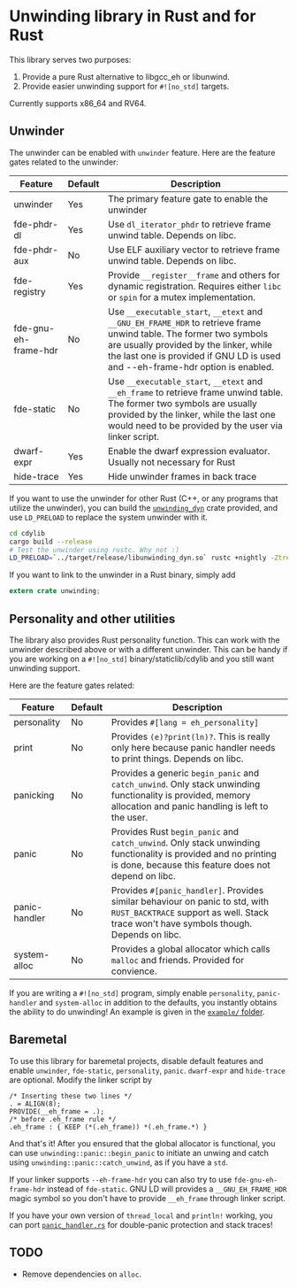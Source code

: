 Unwinding library in Rust and for Rust
======================================

This library serves two purposes:
1. Provide a pure Rust alternative to libgcc_eh or libunwind.
2. Provide easier unwinding support for `#![no_std]` targets.

Currently supports x86_64 and RV64.

## Unwinder

The unwinder can be enabled with `unwinder` feature. Here are the feature gates related to the unwinder:

| Feature              | Default | Description |
|--------------------- |---------|-|
| unwinder             | Yes     | The primary feature gate to enable the unwinder |
| fde-phdr-dl          | Yes     | Use `dl_iterator_phdr` to retrieve frame unwind table. Depends on libc. |
| fde-phdr-aux         | No      | Use ELF auxiliary vector to retrieve frame unwind table. Depends on libc. |
| fde-registry         | Yes     | Provide `__register__frame` and others for dynamic registration. Requires either `libc` or `spin` for a mutex implementation. |
| fde-gnu-eh-frame-hdr | No      | Use `__executable_start`, `__etext` and `__GNU_EH_FRAME_HDR` to retrieve frame unwind table. The former two symbols are usually provided by the linker, while the last one is provided if GNU LD is used and --eh-frame-hdr option is enabled. |
| fde-static           | No      | Use `__executable_start`, `__etext` and `__eh_frame` to retrieve frame unwind table. The former two symbols are usually provided by the linker, while the last one would need to be provided by the user via linker script.  |
| dwarf-expr           | Yes     | Enable the dwarf expression evaluator. Usually not necessary for Rust |
| hide-trace           | Yes     | Hide unwinder frames in back trace |

If you want to use the unwinder for other Rust (C++, or any programs that utilize the unwinder), you can build the [`unwinding_dyn`](cdylib) crate provided, and use `LD_PRELOAD` to replace the system unwinder with it.
```sh
cd cdylib
cargo build --release
# Test the unwinder using rustc. Why not :)
LD_PRELOAD=`../target/release/libunwinding_dyn.so` rustc +nightly -Ztreat-err-as-bug
```

If you want to link to the unwinder in a Rust binary, simply add
```rust
extern crate unwinding;
```

## Personality and other utilities

The library also provides Rust personality function. This can work with the unwinder described above or with a different unwinder. This can be handy if you are working on a `#![no_std]` binary/staticlib/cdylib and you still want unwinding support.

Here are the feature gates related:

| Feature       | Default | Description |
|---------------|---------|-|
| personality   | No      | Provides `#[lang = eh_personality]` |
| print         | No      | Provides `(e)?print(ln)?`. This is really only here because panic handler needs to print things. Depends on libc. |
| panicking     | No      | Provides a generic `begin_panic` and `catch_unwind`. Only stack unwinding functionality is provided, memory allocation and panic handling is left to the user. |
| panic         | No      | Provides Rust `begin_panic` and `catch_unwind`. Only stack unwinding functionality is provided and no printing is done, because this feature does not depend on libc. |
| panic-handler | No      | Provides `#[panic_handler]`. Provides similar behaviour on panic to std, with `RUST_BACKTRACE` support as well. Stack trace won't have symbols though. Depends on libc. |
| system-alloc  | No      | Provides a global allocator which calls `malloc` and friends. Provided for convience. |

If you are writing a `#![no_std]` program, simply enable `personality`, `panic-handler` and `system-alloc` in addition to the defaults, you instantly obtains the ability to do unwinding! An example is given in the [`example/` folder](example).

## Baremetal

To use this library for baremetal projects, disable default features and enable `unwinder`, `fde-static`, `personality`, `panic`. `dwarf-expr` and `hide-trace` are optional. Modify the linker script by
```ld
/* Inserting these two lines */
. = ALIGN(8);
PROVIDE(__eh_frame = .);
/* before .eh_frame rule */
.eh_frame : { KEEP (*(.eh_frame)) *(.eh_frame.*) }
```

And that's it! After you ensured that the global allocator is functional, you can use `unwinding::panic::begin_panic` to initiate an unwing and catch using `unwinding::panic::catch_unwind`, as if you have a `std`.

If your linker supports `--eh-frame-hdr` you can also try to use `fde-gnu-eh-frame-hdr` instead of `fde-static`. GNU LD will provides a `__GNU_EH_FRAME_HDR` magic symbol so you don't have to provide `__eh_frame` through linker script.

If you have your own version of `thread_local` and `println!` working, you can port [`panic_handler.rs`](src/panic_handler.rs) for double-panic protection and stack traces!

## TODO

* Remove dependencies on `alloc`.
